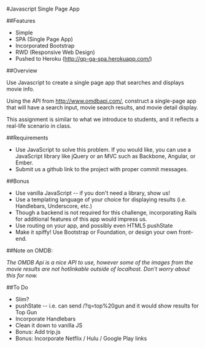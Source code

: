 #Javascript Single Page App

##Features

* Simple
* SPA (Single Page App)
* Incorporated Bootstrap
* RWD (Responsive Web Design)
* Pushed to Heroku (http://gp-ga-spa.herokuapp.com/)

##Overview

Use Javascript to create a single page app that searches and displays movie info.

Using the API from http://www.omdbapi.com/, construct a single-page app that will have a search input, movie search results, and movie detail display.

This assignment is similar to what we introduce to students, and it reflects a real-life scenario in class.

##Requirements

- Use JavaScript to solve this problem. If you would like, you can use a JavaScript library like jQuery or an MVC such as Backbone, Angular, or Ember.
- Submit us a github link to the project with proper commit messages.

##Bonus

- Use vanilla JavaScript -- if you don't need a library, show us!
- Use a templating language of your choice for displaying results (i.e. Handlebars, Underscore, etc.)
- Though a backend is not required for this challenge, incorporating Rails for additional features of this app would impress us.
- Use routing on your app, and possibly even HTML5 pushState
- Make it spiffy! Use Bootstrap or Foundation, or design your own front-end.

##Note on OMDB:

*The OMDB Api is a nice API to use, however some of the images from the movie results are not hotlinkable outside of localhost. Don't worry about this for now.*

##To Do

* Slim?
* pushState -- i.e. can send /?q=top%20gun and it would show results for Top Gun
* Incorporate Handlebars
* Clean it down to vanilla JS
* Bonus: Add trip.js
* Bonus: Incorporate Netflix / Hulu / Google Play links
